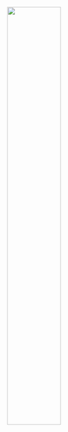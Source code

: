
<p align="center"> 
<!-- <img src="https://github-readme-stats.vercel.app/api?username=dimasbugs&show_icons=true&theme=gotham" alt="dimasbugs" /> -->
<a href="https://github.com/drknzz"><img width="50%" src="https://github-readme-stats.vercel.app/api/top-langs/?username=dimasbugs&theme=dark&hide=html,css,cmake&layout=compact&langs_count=5&bg_color=101010&hide_title=true"></a>




